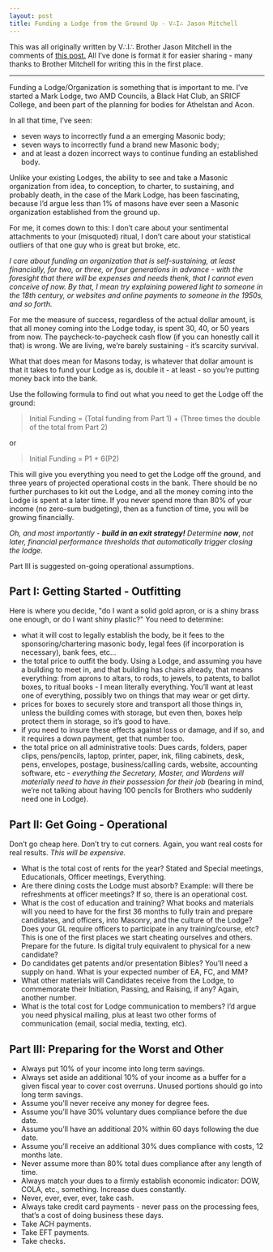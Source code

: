 ```yaml
---
layout: post
title: Funding a Lodge from the Ground Up - V∴I∴ Jason Mitchell
---
```

This was all originally written by V∴I∴ Brother Jason Mitchell in the comments of [this post.](https://www.reddit.com/r/freemasonry/comments/5vrtmu/dues_are_getting_so_expensive/?st=j3oth0wz&sh=f9963ca6) All I’ve done is format it for easier sharing - many thanks to Brother Mitchell for writing this in the first place.

* * * 

Funding a Lodge/Organization is something that is important to me. I’ve started a Mark Lodge, two AMD Councils, a Black Hat Club, an SRICF College, and been part of the planning for bodies for Athelstan and Acon.

In all that time, I’ve seen:
* seven ways to incorrectly fund a an emerging Masonic body;
* seven ways to incorrectly fund a brand new Masonic body;
* and at least a dozen incorrect ways to continue funding an established body.

Unlike your existing Lodges, the ability to see and take a Masonic organization from idea, to conception, to charter, to sustaining, and probably death, in the case of the Mark Lodge, has been fascinating, because I’d argue less than 1% of masons have ever seen a Masonic organization established from the ground up.

For me, it comes down to this: I don’t care about your sentimental attachments to your (misquoted) ritual, I don’t care about your statistical outliers of that one guy who is great but broke, etc.

*I care about funding an organization that is self-sustaining, at least financially, for two, or three, or four generations in advance - with the foresight that there will be expenses and needs thenk, that I cannot even conceive of now. By that, I mean try explaining powered light to someone in the 18th century, or websites and online payments to someone in the 1950s, and so forth.*

For me the measure of success, regardless of the actual dollar amount, is that all money coming into the Lodge today, is spent 30, 40, or 50 years from now. The paycheck-to-paycheck cash flow (if you can honestly call it that) is wrong. We are living, we’re barely sustaining - it’s scarcity survival.

What that does mean for Masons today, is whatever that dollar amount is that it takes to fund your Lodge as is, double it - at least - so you’re putting money back into the bank.

Use the following formula to find out what you need to get the Lodge off the ground:

> Initial Funding = (Total funding from Part 1) + (Three times the double of the total from Part 2)

or

> Initial Funding = P1 + 6(P2)

This will give you everything you need to get the Lodge off the ground, and three years of projected operational costs in the bank. There should be no further purchases to kit out the Lodge, and all the money coming into the Lodge is spent at a later time. If you never spend more than 80% of your income (no zero-sum budgeting), then as a function of time, you will be growing financially.

*Oh, and most importantly -* ***build in an exit strategy!*** *Determine* ***now***, *not later, financial performance thresholds that automatically trigger closing the lodge.*

Part III is suggested on-going operational assumptions.

## Part I: Getting Started - Outfitting

Here is where you decide, "do I want a solid gold apron, or is a shiny brass one enough, or do I want shiny plastic?" You need to determine:
* what it will cost to legally establish the body, be it fees to the sponsoring/chartering masonic body, legal fees (if incorporation is necessary), bank fees, etc...
* the total price to outfit the body. Using a Lodge, and assuming you have a building to meet in, and that building has chairs already, that means everything: from aprons to altars, to rods, to jewels, to patents, to ballot boxes, to ritual books - I mean literally everything. You’ll want at least one of everything, possibly two on things that may wear or get dirty.
* prices for boxes to securely store and transport all those things in, unless the building comes with storage, but even then, boxes help protect them in storage, so it’s good to have.
* if you need to insure these effects against loss or damage, and if so, and it requires a down payment, get that number too.
* the total price on all administrative tools: Dues cards, folders, paper clips, pens/pencils, laptop, printer, paper, ink, filing cabinets, desk, pens, envelopes, postage, business/calling cards, website, accounting software, etc - *everything the Secretary, Master, and Wardens will materially need to have in their possession for their job* (bearing in mind, we’re not talking about having 100 pencils for Brothers who suddenly need one in Lodge).

## Part II: Get Going - Operational

Don’t go cheap here. Don’t try to cut corners. Again, you want real costs for real results. *This will be expensive.*
* What is the total cost of rents for the year? Stated and Special meetings, Educationals, Officer meetings, Everything.
* Are there dining costs the Lodge must absorb? Example: will there be refreshments at officer meetings? If so, there is an operational cost.
* What is the cost of education and training? What books and materials will you need to have for the first 36 months to fully train and prepare candidates, and officers, into Masonry, and the culture of the Lodge? Does your GL require officers to participate in any training/course, etc? This is one of the first places we start cheating ourselves and others. Prepare for the future. Is digital truly equivalent to physical for a new candidate?
* Do candidates get patents and/or presentation Bibles? You’ll need a supply on hand. What is your expected number of EA, FC, and MM?
* What other materials will Candidates receive from the Lodge, to commemorate their Initiation, Passing, and Raising, if any? Again, another number.
* What is the total cost for Lodge communication to members? I’d argue you need physical mailing, plus at least two other forms of communication (email, social media, texting, etc).

## Part III: Preparing for the Worst and Other

* Always put 10% of your income into long term savings.
* Always set aside an additional 10% of your income as a buffer for a given fiscal year to cover cost overruns. Unused portions should go into long term savings.
* Assume you’ll never receive any money for degree fees.
* Assume you’ll have 30% voluntary dues compliance before the due date.
* Assume you’ll have an additional 20% within 60 days following the due date.
* Assume you’ll receive an additional 30% dues compliance with costs, 12 months late.
* Never assume more than 80% total dues compliance after any length of time.
* Always match your dues to a firmly establish economic indicator: DOW, COLA, etc., something. Increase dues constantly.
* Never, ever, ever, ever, take cash.
* Always take credit card payments - never pass on the processing fees, that’s a cost of doing business these days.
* Take ACH payments.
* Take EFT payments.
* Take checks.
